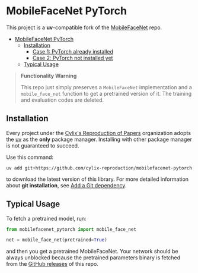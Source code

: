 # MobileFaceNet PyTorch

This project is a **uv**-compatible fork of the [MobileFaceNet](https://github.com/foamliu/MobileFaceNet) repo.

- [MobileFaceNet PyTorch](#mobilefacenet-pytorch)
  - [Installation](#installation)
    - [Case 1: PyTorch already installed](#case-1-pytorch-already-installed)
    - [Case 2: PyTorch not installed yet](#case-2-pytorch-not-installed-yet)
  - [Typical Usage](#typical-usage)


> **Functionality Warning**
>
> This repo just simply preserves a `MobileFaceNet` implementation and a `mobile_face_net` function to get a pretrained
> version of it. The training and evaluation codes are deleted.

## Installation
Every project under the [Cylix's Reproduction of Papers](https://github.com/cylix-reproduction) organization adopts the
[uv](https://docs.astral.sh/uv) as the **only** package manager. Installing with other package manager is not guaranteed
to succeed.

Use this command:
```shell
uv add git+https://github.com/cylix-reproduction/mobilefacenet-pytorch
```
to download the latest version of this library. For more detailed information about **git installation**, see [Add a Git
dependency](https://docs.astral.sh/uv/concepts/projects/dependencies/#git).

## Typical Usage
To fetch a pretrained model, run:
```python
from mobilefacenet_pytorch import mobile_face_net

net = mobile_face_net(pretrained=True)
```
and then you get a pretrained MobileFaceNet. Your network should be always unblocked because the pretrained parameters
binary is fetched from the [GitHub releases](https://github.com/cylix-reproduction/mobilefacenet-pytorch/releases) of this repo.